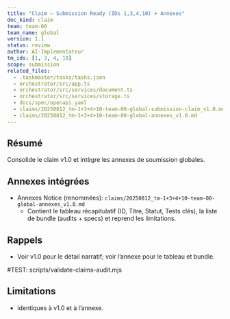 ```yaml
---
title: "Claim — Submission Ready (IDs 1,3,4,10) + Annexes"
doc_kind: claim
team: team-00
team_name: global
version: 1.1
status: review
author: AI-Implementateur
tm_ids: [1, 3, 4, 10]
scope: submission
related_files:
  - .taskmaster/tasks/tasks.json
  - orchestrator/src/app.ts
  - orchestrator/src/services/document.ts
  - orchestrator/src/services/storage.ts
  - docs/spec/openapi.yaml
  - claims/20250812_tm-1+3+4+10-team-00-global-submission-claim_v1.0.md
  - claims/20250812_tm-1+3+4+10-team-00-global-annexes_v1.0.md
---
```


## Résumé
Consolide le claim v1.0 et intègre les annexes de soumission globales.

## Annexes intégrées
- Annexes Notice (renommées): `claims/20250812_tm-1+3+4+10-team-00-global-annexes_v1.0.md`
  - Contient le tableau récapitulatif (ID, Titre, Statut, Tests clés), la liste de bundle (audits + specs) et reprend les limitations.

## Rappels
- Voir v1.0 pour le détail narratif; voir l’annexe pour le tableau et bundle.

#TEST: scripts/validate-claims-audit.mjs

## Limitations
- identiques à v1.0 et à l’annexe.

